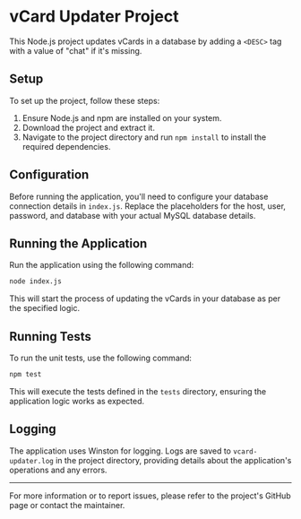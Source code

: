 # vCard Updater Project

This Node.js project updates vCards in a database by adding a `<DESC>` tag with a value of "chat" if it's missing.

## Setup

To set up the project, follow these steps:

1. Ensure Node.js and npm are installed on your system.
2. Download the project and extract it.
3. Navigate to the project directory and run `npm install` to install the required dependencies.

## Configuration

Before running the application, you'll need to configure your database connection details in `index.js`. Replace the placeholders for the host, user, password, and database with your actual MySQL database details.

## Running the Application

Run the application using the following command:

```bash
node index.js
```

This will start the process of updating the vCards in your database as per the specified logic.

## Running Tests

To run the unit tests, use the following command:

```bash
npm test
```

This will execute the tests defined in the `tests` directory, ensuring the application logic works as expected.

## Logging

The application uses Winston for logging. Logs are saved to `vcard-updater.log` in the project directory, providing details about the application's operations and any errors.

---

For more information or to report issues, please refer to the project's GitHub page or contact the maintainer.
